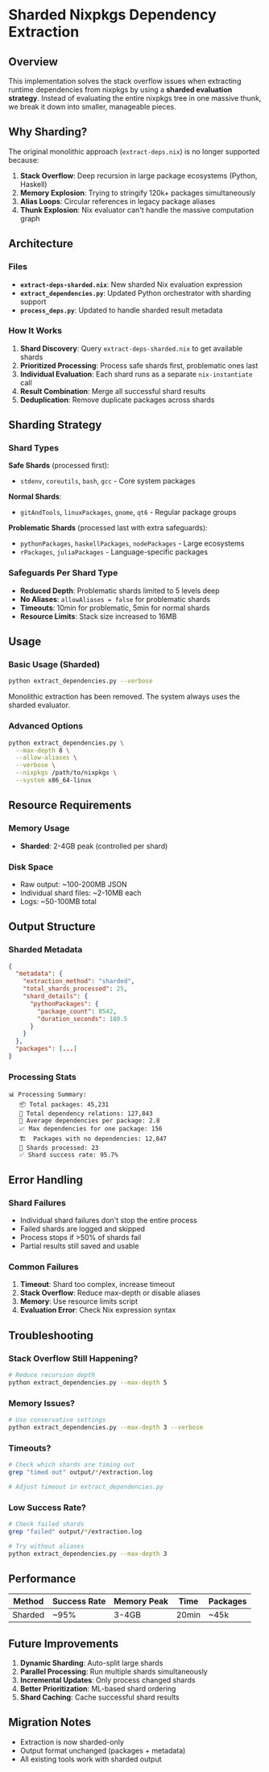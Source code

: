 # Sharded Nixpkgs Dependency Extraction

## Overview

This implementation solves the stack overflow issues when extracting runtime dependencies from nixpkgs by using a **sharded evaluation strategy**. Instead of evaluating the entire nixpkgs tree in one massive thunk, we break it down into smaller, manageable pieces.

## Why Sharding?

The original monolithic approach (`extract-deps.nix`) is no longer supported because:

1. **Stack Overflow**: Deep recursion in large package ecosystems (Python, Haskell)
2. **Memory Explosion**: Trying to stringify 120k+ packages simultaneously
3. **Alias Loops**: Circular references in legacy package aliases
4. **Thunk Explosion**: Nix evaluator can't handle the massive computation graph

## Architecture

### Files

- **`extract-deps-sharded.nix`**: New sharded Nix evaluation expression
- **`extract_dependencies.py`**: Updated Python orchestrator with sharding support
- **`process_deps.py`**: Updated to handle sharded result metadata

### How It Works

1. **Shard Discovery**: Query `extract-deps-sharded.nix` to get available shards
2. **Prioritized Processing**: Process safe shards first, problematic ones last
3. **Individual Evaluation**: Each shard runs as a separate `nix-instantiate` call
4. **Result Combination**: Merge all successful shard results
5. **Deduplication**: Remove duplicate packages across shards

## Sharding Strategy

### Shard Types

**Safe Shards** (processed first):
- `stdenv`, `coreutils`, `bash`, `gcc` - Core system packages

**Normal Shards**:
- `gitAndTools`, `linuxPackages`, `gnome`, `qt6` - Regular package groups

**Problematic Shards** (processed last with extra safeguards):
- `pythonPackages`, `haskellPackages`, `nodePackages` - Large ecosystems
- `rPackages`, `juliaPackages` - Language-specific packages

### Safeguards Per Shard Type

- **Reduced Depth**: Problematic shards limited to 5 levels deep
- **No Aliases**: `allowAliases = false` for problematic shards
- **Timeouts**: 10min for problematic, 5min for normal shards
- **Resource Limits**: Stack size increased to 16MB

## Usage

### Basic Usage (Sharded)

```bash
python extract_dependencies.py --verbose
```

Monolithic extraction has been removed. The system always uses the sharded evaluator.

### Advanced Options

```bash
python extract_dependencies.py \
  --max-depth 8 \
  --allow-aliases \
  --verbose \
  --nixpkgs /path/to/nixpkgs \
  --system x86_64-linux
```


## Resource Requirements

### Memory Usage
- **Sharded**: 2-4GB peak (controlled per shard)

### Disk Space
- Raw output: ~100-200MB JSON
- Individual shard files: ~2-10MB each
- Logs: ~50-100MB total

## Output Structure

### Sharded Metadata

```json
{
  "metadata": {
    "extraction_method": "sharded",
    "total_shards_processed": 25,
    "shard_details": {
      "pythonPackages": {
        "package_count": 8542,
        "duration_seconds": 180.5
      }
    }
  },
  "packages": [...]
}
```

### Processing Stats

```
📊 Processing Summary:
   📦 Total packages: 45,231
   🔗 Total dependency relations: 127,843
   🎯 Average dependencies per package: 2.8
   📈 Max dependencies for one package: 156
   🏗️  Packages with no dependencies: 12,847
   🧩 Shards processed: 23
   ✅ Shard success rate: 95.7%
```

## Error Handling

### Shard Failures
- Individual shard failures don't stop the entire process
- Failed shards are logged and skipped
- Process stops if >50% of shards fail
- Partial results still saved and usable

### Common Failures
1. **Timeout**: Shard too complex, increase timeout
2. **Stack Overflow**: Reduce max-depth or disable aliases
3. **Memory**: Use resource limits script
4. **Evaluation Error**: Check Nix expression syntax

## Troubleshooting

### Stack Overflow Still Happening?

```bash
# Reduce recursion depth
python extract_dependencies.py --max-depth 5
```

### Memory Issues?

```bash
# Use conservative settings
python extract_dependencies.py --max-depth 3 --verbose
```

### Timeouts?

```bash
# Check which shards are timing out
grep "timed out" output/*/extraction.log

# Adjust timeout in extract_dependencies.py
```

### Low Success Rate?

```bash
# Check failed shards
grep "failed" output/*/extraction.log

# Try without aliases
python extract_dependencies.py --max-depth 3
```

## Performance

| Method  | Success Rate | Memory Peak | Time  | Packages |
|---------|--------------|-------------|-------|----------|
| Sharded | ~95%         | 3-4GB       | 20min | ~45k     |

## Future Improvements

1. **Dynamic Sharding**: Auto-split large shards
2. **Parallel Processing**: Run multiple shards simultaneously  
3. **Incremental Updates**: Only process changed shards
4. **Better Prioritization**: ML-based shard ordering
5. **Shard Caching**: Cache successful shard results

## Migration Notes

- Extraction is now sharded-only
- Output format unchanged (packages + metadata)
- All existing tools work with sharded output
